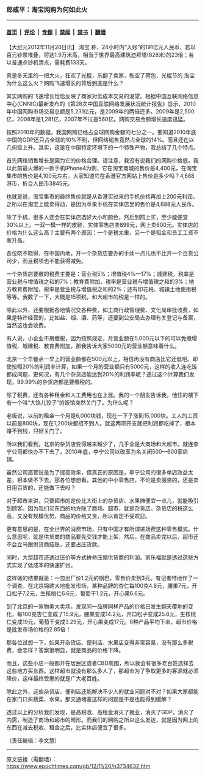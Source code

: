 ### 郎咸平：淘宝网购为何如此火

---

#### [首页](../../../..?n3734632) &nbsp;|&nbsp; [评论](../../../../../epoch-comment?n3734632) &nbsp;|&nbsp; [专题](../../../../../epoch-special?n3734632) &nbsp;|&nbsp; [禁闻](../../../../../epoch-news?n3734632) &nbsp;|&nbsp; [禁书](../../../../../books?n3734632) &nbsp;|&nbsp; [翻墙](https://github.com/gfw-breaker/nogfw/blob/master/README.md?n3734632)


<div class="post_content" id="artbody" itemprop="articleBody">
 <!-- article content begin -->
 <p>
  【大纪元2012年11月20日讯】
  <ok href="https://www.epochtimes.com/gb/tag/%E6%B7%98%E5%AE%9D.html">
   淘宝
  </ok>
  称，24小时内“入账”的191亿元人民币，若以百元钞票堆叠，将达1.9万米高，相当于世界最高建筑迪拜塔(828米)的23倍；若以普通点钞机清点，需耗费133天。
 </p>
 <p>
  真是冬天里的一把大火，狂欢了光棍，乐翻了卖家，掏空了荷包，光棍节的
  <ok href="https://www.epochtimes.com/gb/tag/%E6%B7%98%E5%AE%9D.html">
   淘宝
  </ok>
  为什么这么火？网购飞速增长的背后到底是什么？
 </p>
 <p>
  其实网购的飞速增长恰恰反映了商家对低成本交易的渴望。根据中国互联网络信息中心(CNNIC)最新发布的《第28次中国互联网络发展状况统计报告》显示，2010年中国网购市场交易总额是5,231亿元，是2009年的两倍还多。2009年是2,500亿，2008年是1,281亿，2007年不过是560亿。网购交易金额增长速度迅猛。
 </p>
 <p>
  按照2010年的数据，我国网购已经占全球网购金额的七分之一。要知道2010年底中国的GDP还只占全球的10%不到，但网络销售竟然占全球的14%。而且还在以几何级上升。其实，这是在中国特定环境下的一个特殊产物，我总结了几个特点。
 </p>
 <p>
  首先网络销售增长是因为它的价格合理。请注意，我没有说我们的网购价格低。我以此前最火爆的一款手机iPhone4为例，它在淘宝商城的售价是4,400元，在淘宝集市的售价是4,100元左右。大家知道它在香港官方网站上售价是多少吗？4,688港币，折合人民币3845元。
 </p>
 <p>
  也就是说，淘宝集市的最终售价就是从香港买过来的手机价格再加上200元利润。之所以在淘宝上能卖得动，是因为苹果手机在实体店里的售价是4,688元人民币。
 </p>
 <p>
  除了手机，很多人还会在实体店选好大小和颜色，然后到网上买，至少能便宜30%以上。一双一模一样的皮鞋，实体零售店卖899元，网上卖600元。实体店的价格为什么这么高？主要有两个原因：一个是税太重，另一个是租金和员工工资不断升高。
 </p>
 <p>
  各位晓不晓得，在中国内地，开一个杂货店要办的手续一点儿也不比开一个百货公司少，而且税项也不能获得减免。
 </p>
 <p>
  一个杂货店要缴的税费主要是：营业税5%；增值税4%—17%；城建税，税率是营业税与增值税之和的7%；教育费附加，税率是营业税与增值税之和的3%；地方教育费附加，税率是营业税与增值税之和的2%；还有印花税、城镇土地使用税等等。我数了一下，大概是15项税，和大超市的税是一样的。
 </p>
 <p>
  除此以外，还要根据各地情况交各种费，如工商行政管理费、文化局审批收费，如果是特许经营的，比如盐、烟、酒、药等，还要到公安局去办理有关登记与备案，当然这也会收费。
 </p>
 <p>
  有人说，小企业不用缴税，因为按照规定，月营业额在5,000元以下的可以免缴增值税、城建税、教育费附加。那我告诉大家5000元的营业额意味着什么。
 </p>
 <p>
  北京一个早餐点一早上的营业额都在500元以上，相信再没有商店比它还低吧。即使按照20%的利润率计算，如果一个月的营业额只有5000元，这样的收入连吃饭都成问题，更何况，有几个杂货店能达到20%的利润率呢？透过这个计算我们发现，99.99%的杂货店都是要缴税的。
 </p>
 <p>
  除了税费，还有各种租金和人工费用也在上涨。我的一个朋友告诉我，他住的楼下有一个叫“大馅儿饺子”的饭馆突然关门了。为什么呢？
 </p>
 <p>
  老板说，以前的租金一个月是6,000块钱，现在一下子涨到15,000块。工人的工资以前是800块，现在1,200块都招不到人。就这两项开支就把利润都吃掉了，根本赚不到钱，只好关门了。
 </p>
 <p>
  所以我们看到，北京的杂货店变得越来越少了，几乎全是大商场和大超市。就连李宁公司都快办不下去了，2010年底，李宁公司以改革为名关闭500—600家店铺。
 </p>
 <p>
  虽然公司高管说是为了提高效率，但真正的原因是，李宁公司的很多单店效益太差，根本做不下去。那各位想想看，其他的中小零售店，不论是卖服装的，还是卖日用百货的，还能做下去吗？
 </p>
 <p>
  对于超市来讲，只要超市的定价比大街上的杂货店、水果摊便宜一点儿，就能吸引到顾客。因为我们买东西的地方除了商场、超市，就是杂货店。杂货店的税这么高，又没有规模优势，商品的价格又贵，所以肯定不受欢迎。
 </p>
 <p>
  更有意思的是，在全世界的消费市场，只有中国才有所谓进场费这种零售模式。什么意思呢，就是供货商的商品要先交钱才能上架，然后，在商品卖完以后，超市还不会立马跟供货商结账，还要占压货款。
 </p>
 <p>
  同时，大型超市还透过压价等方式拚命压缩供货商的利润。家乐福就是透过这些方式实现了低成本的快速扩张。
 </p>
 <p>
  这样做的结果就是：一包出厂价1.2元的锅巴，零售价卖到3元。有记者特地作了一个调查。在北京锦绣大地批发市场，某种品牌的杏仁每100克4.8元，腰果7元，开口松子7.2元，生核桃仁6.6元，葡萄干1.2元，开心果6.6元。
 </p>
 <p>
  到了北京的一家物美大卖场，发现同一品牌同样产品的价格已发生翻天覆地的变化，每100克杏仁变成了15.9元，腰果变成14.2元，开口松子变成25.8元，生核桃仁变成19元，葡萄干变成3.29元，开心果变成17元。6种产品平均下来，超市价格是批发市场价格的2.85倍！
 </p>
 <p>
  那各位试想一下，如果开杂货店、便利店、水果店变得非常容易，没有那么多税费，会怎样？答案很明显，就是商品的价格下降。
 </p>
 <p>
  而且，这些小店一般都开在居民区或者CBD周围，所以就会有很多老百姓选择去这些地方买东西。这样超市就没有那么多人了，那超市为了争取更多的客源就必须降价，这样最终受惠的就是广大老百姓。
 </p>
 <p>
  除此之外，这些杂货店、便利店还能解决不少人的就业问题对不对？如果大家都能在家门口买蔬菜、水果，那交通堵塞这样的问题是不是也能得到缓解？
 </p>
 <p>
  透过以上的分析我们发现，是高税收、高租金消灭了就业，消灭了GDP，消灭了内需，制造了商场和超市的畸形。而我们的网购之所以这么发达，就是因为网上的东西在减去税收、租金之后，比实体店便宜了很多。
 </p>
 <p>
  （责任编辑：李文慧）
 </p>
 <!-- article content end -->
 <div id="below_article_ad">
 </div>
</div>


---

原文链接（需翻墙）：https://www.epochtimes.com/gb/12/11/20/n3734632.htm